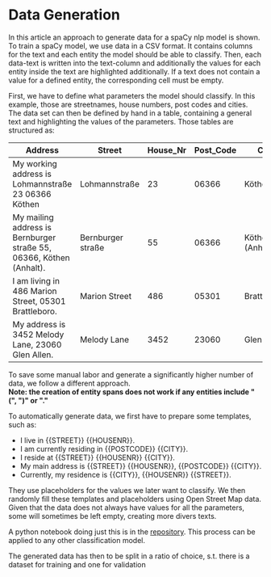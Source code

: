 # Data Generation
In this article an approach to generate data for a spaCy nlp model is shown. To train a spaCy model, we use data in a CSV format. It contains columns for the text and each entity the model should be able to classify. Then, each data-text is written into the text-column and additionally the values for each entity inside the text are highlighted additionally. If a text does not contain a value for a defined entity, the corresponding cell must be empty.

First, we have to define what parameters the model should classify. In this example, those are streetnames, house numbers, post codes and cities.
The data set can then be defined by hand in a table, containing a general text and highlighting the values of the parameters. Those tables are structured as:

| **Address**                                                         | **Street**        | **House\_Nr** | **Post\_Code** | **City**        |
|---------------------------------------------------------------------|-------------------|---------------|----------------|-----------------|
| My working address is Lohmannstraße 23 06366 Köthen                 | Lohmannstraße     | 23            | 06366          | Köthen          |
| My mailing address is Bernburger straße 55, 06366, Köthen (Anhalt). | Bernburger straße | 55            | 06366          | Köthen (Anhalt) |
| I am living in 486 Marion Street, 05301 Brattleboro.                | Marion Street     | 486           | 05301          | Brattleboro     |
| My address is 3452 Melody Lane, 23060 Glen Allen.                   | Melody Lane       | 3452          | 23060          | Glen Allen      |

To save some manual labor and generate a significantly higher number of data, we follow a different approach.  
**Note: the creation of entity spans does not work if any entities include "(", ")" or "."**

To automatically generate data, we first have to prepare some templates, such as:
- I live in {{STREET}} {{HOUSENR}}.
- I am currently residing in {{POSTCODE}} {{CITY}}.
- I reside at {{STREET}} {{HOUSENR}} {{CITY}}.
- My main address is {{STREET}} {{HOUSENR}}, {{POSTCODE}} {{CITY}}.
- Currently, my residence is {{CITY}}, {{HOUSENR}} {{STREET}}.

They use placeholders for the values we later want to classify. We then randomly fill these templates and placeholders using Open Street Map data. Given that the data does not always have values for all the parameters, some will sometimes be left empty, creating more divers texts.

A python notebook doing just this is in the [repository](). This process can be applied to any other classification model.

The generated data has then to be split in a ratio of choice, s.t. there is a dataset for training and one for validation
